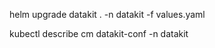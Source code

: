 





helm upgrade datakit . -n datakit -f values.yaml

kubectl describe cm datakit-conf -n datakit

